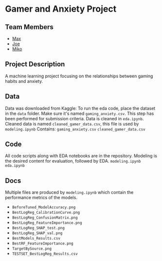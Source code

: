 # Gamer and Anxiety Project

## Team Members

- [Max](https://github.com/midniteclub)
- [Joe](https://github.com/binaryplatitude)
- [Miko](https://github.com/bluemaw)

## Project Description

A machine learning project focusing on the relationships between gaming habits and anxiety.

## Data

Data was downloaded from Kaggle:
To run the eda code, place the dataset in the `data` folder. Make sure it's named `gaming_anxiety.csv`. This step has been performed for submission criteria. Data is cleaned in `eda.ipynb`. Cleaned data is named `cleaned_gamer_data.csv`, this file is used by `modeling.ipynb`
Contains:
`gaming_anxiety.csv`
`cleaned_gamer_data.csv`

## Code

All code scripts along with EDA notebooks are in the repository. Modeling is the desired content for evaluation, followed by EDA.
`modeling.ipynb`
`eda.ipynb`

## Docs

Multiple files are produced by `modeling.ipynb` which contain the performance metrics of the models.
- `BeforeTuned_ModelAccuracy.png`
- `BestLogReg_CalibrationCurve.png`
- `BestLogReg_ConfusionMatrix.png`
- `BestLogReg_FeatureImportance.png`
- `BestLogReg_SHAP_test.png`
- `BestLogReg_SHAP_val.png`
- `BestModels_Results.csv`
- `BestRF_FeatureImportance.png`
- `TargetBySource.png`
- `TESTSET_BestLogReg_Results.csv`